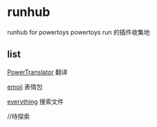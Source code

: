 # runhub
runhub for powertoys 
powertoys run 的插件收集地

## list
[PowerTranslator][1] 翻译 


[emoji][2] 表情包 


[everything][3] 搜索文件


//待探索




  [1]: https://github.com/N0I0C0K/PowerTranslator
  [2]: https://github.com/hlaueriksson/GEmojiSharp
  [3]: https://github.com/lin-ycv/EverythingPowerToys
